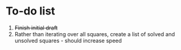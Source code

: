 # To-do list

1. ~~Finish initial draft~~
2. Rather than iterating over all squares, create a list of solved and unsolved squares - should increase speed
